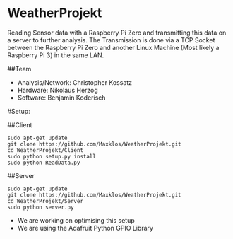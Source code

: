 # WeatherProjekt

Reading Sensor data with a Raspberry Pi Zero and transmitting this data on a server to further analysis.
The Transmission is done via a TCP Socket between the Raspberry Pi Zero and another Linux Machine (Most likely a Raspberry Pi 3) in the same LAN.

##Team

- Analysis/Network: Christopher Kossatz
- Hardware: Nikolaus Herzog
- Software: Benjamin Koderisch

#Setup:

##Client

```
sudo apt-get update
git clone https://github.com/Maxklos/WeatherProjekt.git
cd WeatherProjekt/Client
sudo python setup.py install
sudo python ReadData.py
```
##Server

```
sudo apt-get update
git clone https://github.com/Maxklos/WeatherProjekt.git
cd WeatherProjekt/Server
sudo python server.py

```



- We are working on optimising this setup
- We are using the Adafruit Python GPIO Library
